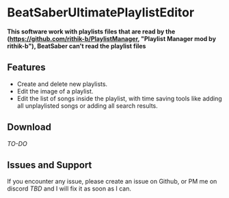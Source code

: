 # BeatSaberUltimatePlaylistEditor
**This software work with playlists files that are read by the (https://github.com/rithik-b/PlaylistManager, "Playlist Manager mod by rithik-b"), BeatSaber can't read the playlist files**

## Features 
- Create and delete new playlists.
- Edit the image of a playlist.
- Edit the list of songs inside the playlist, with time saving tools like adding all unplaylisted songs or adding all search results.


## Download
*TO-DO*

## Issues and Support
If you encounter any issue, please create an issue on Github, or PM me on discord *TBD* and I will fix it as soon as I can.

